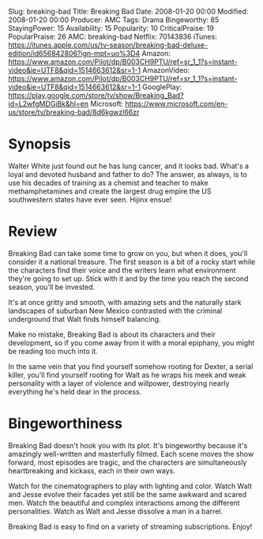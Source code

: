 Slug: breaking-bad
Title: Breaking Bad
Date: 2008-01-20 00:00
Modified: 2008-01-20 00:00
Producer: AMC
Tags: Drama
Bingeworthy: 85
StayingPower: 15
Availability: 15
Popularity: 10
CriticalPraise: 19
PopularPraise: 26
AMC: breaking-bad
Netflix: 70143836
iTunes: https://itunes.apple.com/us/tv-season/breaking-bad-deluxe-edition/id656842806?ign-mpt=uo%3D4
Amazon: https://www.amazon.com/Pilot/dp/B003CH9PTU/ref=sr_1_1?s=instant-video&ie=UTF8&qid=1514663612&sr=1-1
AmazonVideo: https://www.amazon.com/Pilot/dp/B003CH9PTU/ref=sr_1_1?s=instant-video&ie=UTF8&qid=1514663612&sr=1-1
GooglePlay: https://play.google.com/store/tv/show/Breaking_Bad?id=L2wfgMDGiBk&hl=en
Microsoft: https://www.microsoft.com/en-us/store/tv/breaking-bad/8d6kgwzl66zr

Synopsis
==

Walter White just found out he has lung cancer, and it looks bad. What's a loyal and devoted husband and father to do? The answer, as always, is to use his decades of training as a chemist and teacher to make methamphetamines and create the largest drug empire the US southwestern states have ever seen. Hijinx ensue!

Review
==

Breaking Bad can take some time to grow on you, but when it does, you'll consider it a national treasure. The first season is a bit of a rocky start while the characters find their voice and the writers learn what environment they're going to set up. Stick with it and by the time you reach the second season, you'll be invested.

It's at once gritty and smooth, with amazing sets and the naturally stark landscapes of suburban New Mexico contrasted with the criminal underground that Walt finds himself balancing.

Make no mistake, Breaking Bad is about its characters and their development, so if you come away from it with a moral epiphany, you might be reading too much into it.

In the same vein that you find yourself somehow rooting for Dexter, a serial killer, you'll find yourself rooting for Walt as he wraps his meek and weak personality with a layer of violence and willpower, destroying nearly everything he's held dear in the process.

Bingeworthiness
==

Breaking Bad doesn't hook you with its plot. It's bingeworthy because it's amazingly well-written and masterfully filmed. Each scene moves the show forward, most episodes are tragic, and the characters are simultaneously heartbreaking and kickass, each in their own ways.

Watch for the cinematographers to play with lighting and color. Watch Walt and Jesse evolve their facades yet still be the same awkward and scared men. Watch the beautiful and complex interactions among the different personalities. Watch as Walt and Jesse dissolve a man in a barrel.

Breaking Bad is easy to find on a variety of streaming subscriptions. Enjoy!